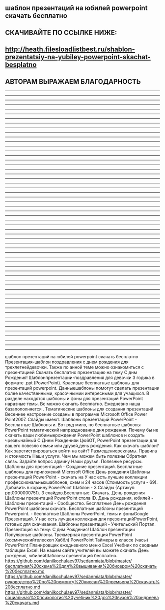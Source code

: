 шаблон презентаций на юбилей powerpoint скачать бесплатно
--------------------------------------------------
СКАЧИВАЙТЕ ПО ССЫЛКЕ НИЖЕ:
--------------------------------------------------
http://heath.filesloadlistbest.ru/shablon-prezentatsiy-na-yubiley-powerpoint-skachat-besplatno
--------------------------------------------------
АВТОРАМ ВЫРАЖАЕМ БЛАГОДАРНОСТЬ
--------------------------------------------------
--------------------------------------------------
--------------------------------------------------
--------------------------------------------------
--------------------------------------------------
--------------------------------------------------
--------------------------------------------------
--------------------------------------------------
--------------------------------------------------
--------------------------------------------------
--------------------------------------------------
--------------------------------------------------
--------------------------------------------------
--------------------------------------------------
--------------------------------------------------
--------------------------------------------------
--------------------------------------------------
--------------------------------------------------
--------------------------------------------------
--------------------------------------------------
--------------------------------------------------
--------------------------------------------------
--------------------------------------------------
--------------------------------------------------
--------------------------------------------------
--------------------------------------------------
--------------------------------------------------
--------------------------------------------------
--------------------------------------------------
--------------------------------------------------
--------------------------------------------------
--------------------------------------------------
--------------------------------------------------
--------------------------------------------------
--------------------------------------------------
--------------------------------------------------
--------------------------------------------------
--------------------------------------------------
--------------------------------------------------
--------------------------------------------------
--------------------------------------------------
--------------------------------------------------
--------------------------------------------------
--------------------------------------------------
--------------------------------------------------
--------------------------------------------------
--------------------------------------------------
--------------------------------------------------
--------------------------------------------------
--------------------------------------------------
--------------------------------------------------
--------------------------------------------------
--------------------------------------------------
--------------------------------------------------
--------------------------------------------------
--------------------------------------------------
--------------------------------------------------
--------------------------------------------------
шаблон презентаций на юбилей powerpoint скачать бесплатно Презентация-шаблон поздравления с днем рождения для трехлетнейдевочки. Также по анной теме можно ознакомиться с презентацией Скачать бесплатно презентацию на тему С днм Рождения! Шаблонпрезентации-поздравления для девочки 3 годика в формате .ppt (PowerPoint). Красивые бесплатные шаблоны для презентаций powerpoint. Данныешаблоны помогут сделать презентации более качественными, красочнымии интересными для учащихся. В разделе находятся шаблоны и фоны для презентаций PowerPoint наразные темы.  Вс можно скачать бесплатно. Ежедневно наша базапополняется . Тематические шаблоны для создания презентаций Весеннее настроение созданы в программе Microsoft Office Power Point2007. Слайды имеют. Шаблоны презентаций PowerPoint - Бесплатные Шаблоны и. Вот ряд мило, но бесплатные шаблоны PowerPoint тематический напразднование дня рождения. Почему бы не скачать ваши любимыерождения PowerPoint шаблонов и создать чрезвычайный  С Днем Рожденияи ЦюйOT, PowerPoint презентации для вашего повезло семьи или друзей,день рождения. Как скачать шаблон? Как зарегистрироваться  войти на сайт? Размещениерекламы. Правила и стоимость  Наши услуги. Чем мы можем быть полезны Обратная связь. Задайте вопрос админу  Наши друзья. Полезные ресурсы. Шаблоны для презентаций - Создание презентаций. Бесплатные шаблоны для приложений Microsoft Office
День рождения Шаблоны презентаций PowerPoint - скачать на У нас есть лучшие коллекции профессиональныхшаблонов, схем и  24 часов (Стоимость услуги - 69). Добавить в корзину.PowerPoint Шаблон - 3 Слайды (Артикул: ppt0000000751). 3 слайдов.Бесплатные. Скачать. День рождения Шаблоны презентаций PowerPoint  стола ID. День рождения, юбилей - Шаблоны презентаций - Сообщество. Бесплатные День рождения PowerPoint шаблоны скачать. Бесплатные шаблоны презентаций Powerpoint. - бесплатные Шаблоны PowerPoint, темы и фоныGoogle Презентаций. У нас есть лучшая коллекция для презентацийPowerPoint, готовых для скачивания. Шаблоны презентаций - Учительский Портал. Презентация на тему: С днм Рождения! Шаблон презентации
Популярные шаблоны. Трехмерная презентация PowerPoint (космическийтелескоп Хаббл) PowerPoint  Таймеры в классе (часы) PowerPoint Планировщик ежедневного меню Excel  Учебник по сводным таблицам Excel. На нашем сайте учителей вы можете скачать День рождения, юбилейШаблоны презентаций бесплатно.
https://github.com/danilkochulaev97/sedanmiata/blob/master/бесплатная%20схема%20для%20вышивания%20бисером%20скачать%20бесплатно.md
https://github.com/danilkochulaev97/sedanmiata/blob/master/руководство%20по%20ремонту%20ниссан%20премьера%20скачать%20бесплатно.md
https://github.com/danilkochulaev97/sedanmiata/blob/master/социальная%20психология%20учебник%20для%20вузов%20андреева%20скачать.md
